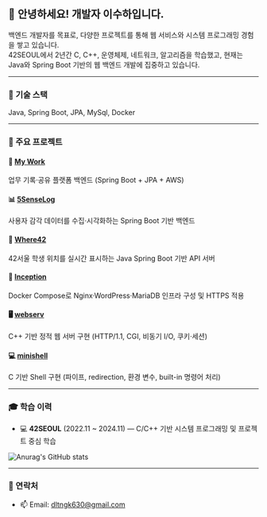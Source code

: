 ## 👋 안녕하세요! 개발자 이수하입니다.

백엔드 개발자를 목표로, 다양한 프로젝트를 통해 웹 서비스와 시스템 프로그래밍 경험을 쌓고 있습니다.  
42SEOUL에서 2년간 C, C++, 운영체제, 네트워크, 알고리즘을 학습했고, 현재는 Java와 Spring Boot 기반의 웹 백엔드 개발에 집중하고 있습니다.

---

### 🚀 기술 스택
Java, Spring Boot, JPA, MySql, Docker

---

### 🔧 주요 프로젝트

#### 📝 [My Work](https://github.com/Kernel360/KDEV5-MY-WORK-BE)
업무 기록·공유 플랫폼 백엔드 (Spring Boot + JPA + AWS)

#### 📊 [5SenseLog](https://github.com/Kernel360/hackerthon5-5SenseLog-BE)
사용자 감각 데이터를 수집·시각화하는 Spring Boot 기반 백엔드

#### 🧭 [Where42](https://github.com/42Where/where42_back_v2)
42서울 학생 위치를 실시간 표시하는 Java Spring Boot 기반 API 서버

#### 🐳 [Inception](https://github.com/leeesooha/Inception)
Docker Compose로 Nginx·WordPress·MariaDB 인프라 구성 및 HTTPS 적용

#### 🖥️ [webserv](https://github.com/Webserv213/webserv)
C++ 기반 정적 웹 서버 구현 (HTTP/1.1, CGI, 비동기 I/O, 쿠키·세션)

#### 💻 [minishell](https://github.com/leeesooha/minishell_0422)
C 기반 Shell 구현 (파이프, redirection, 환경 변수, built-in 명령어 처리)



---

### 🎓 학습 이력
- 💻 **42SEOUL** (2022.11 ~ 2024.11) — C/C++ 기반 시스템 프로그래밍 및 프로젝트 중심 학습

![Anurag's GitHub stats](https://github-readme-stats.vercel.app/api?username=leeesooha&show_icons=true&theme=radical)

---

### 💬 연락처
- 📫 Email: dltngk630@gmail.com
